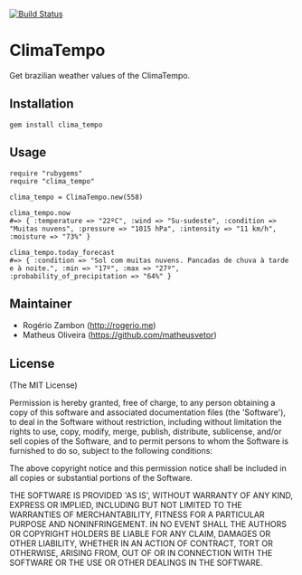 [![Build Status](https://travis-ci.org/matheusvetor/clima_tempo.svg?branch=master)](https://travis-ci.org/matheusvetor/clima_tempo)

# ClimaTempo

Get brazilian weather values of the ClimaTempo.

## Installation

~~~.ruby
gem install clima_tempo
~~~

## Usage

~~~.ruby
require "rubygems"
require "clima_tempo"

clima_tempo = ClimaTempo.new(558)

clima_tempo.now
#=> { :temperature => "22ºC", :wind => "Su-sudeste", :condition => "Muitas nuvens", :pressure => "1015 hPa", :intensity => "11 km/h", :moisture => "73%" }

clima_tempo.today_forecast
#=> { :condition => "Sol com muitas nuvens. Pancadas de chuva à tarde e à noite.", :min => "17º", :max => "27º", :probability_of_precipitation => "64%" }
~~~

## Maintainer

* Rogério Zambon (http://rogerio.me)
* Matheus Oliveira (https://github.com/matheusvetor)

## License

(The MIT License)

Permission is hereby granted, free of charge, to any person obtaining a copy of this software and associated documentation files (the 'Software'), to deal in the Software without restriction, including without limitation the rights to use, copy, modify, merge, publish, distribute, sublicense, and/or sell copies of the Software, and to permit persons to whom the Software is furnished to do so, subject to the following conditions:

The above copyright notice and this permission notice shall be included in all copies or substantial portions of the Software.

THE SOFTWARE IS PROVIDED 'AS IS', WITHOUT WARRANTY OF ANY KIND, EXPRESS OR IMPLIED, INCLUDING BUT NOT LIMITED TO THE WARRANTIES OF MERCHANTABILITY, FITNESS FOR A PARTICULAR PURPOSE AND NONINFRINGEMENT. IN NO EVENT SHALL THE AUTHORS OR COPYRIGHT HOLDERS BE LIABLE FOR ANY CLAIM, DAMAGES OR OTHER LIABILITY, WHETHER IN AN ACTION OF CONTRACT, TORT OR OTHERWISE, ARISING FROM, OUT OF OR IN CONNECTION WITH THE SOFTWARE OR THE USE OR OTHER DEALINGS IN THE SOFTWARE.
